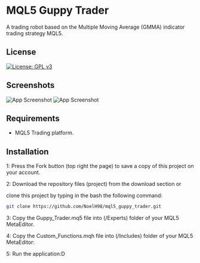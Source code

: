 # MQL5 Guppy Trader
A trading robot based on the Multiple Moving Average (GMMA) indicator trading strategy MQL5.

## License
[![License: GPL v3](https://img.shields.io/badge/License-GPLv3-blue.svg)](https://www.gnu.org/licenses/gpl-3.0)

## Screenshots
![App Screenshot](https://bpcdn.co/images/2020/09/07154148/guppy-buy-signals-768x395.png
)
![App Screenshot](https://bpcdn.co/images/2020/09/07154235/sell-signal-short-term-EMAs-cross-over-long-term-EMAs-768x395.png)
## Requirements
* MQL5 Trading platform.

## Installation

1: Press the Fork button (top right the page) to save a copy of this project on your account.

2: Download the repository files (project) from the download section or 

clone this project by typing in the bash the following command:

```bash
git clone https://github.com/NoelH98/mql5_guppy_trader.git
```
3: Copy the Guppy_Trader.mq5 file into (/Experts) folder of your MQL5 MetaEditor.

4: Copy the Custom_Functions.mqh file into (/Includes) folder of your MQL5 MetaEditor:

5: Run the application:D
